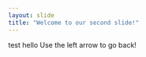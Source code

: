 ```yaml
---
layout: slide
title: "Welcome to our second slide!"
---
```

test hello
Use the left arrow to go back!
